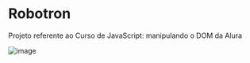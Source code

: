 # Robotron

Projeto referente ao Curso de JavaScript: manipulando o DOM da Alura

![image](https://user-images.githubusercontent.com/84044813/233889196-ed290289-9e25-4161-9a52-4670685425ac.png)

